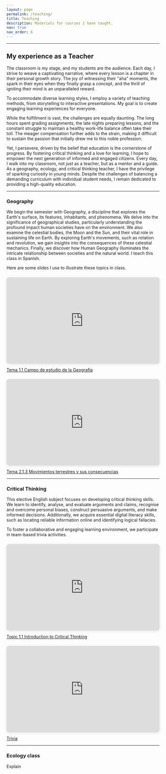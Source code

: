 ```yaml
---
layout: page
permalink: /teaching/
title: Teaching
description: Materials for courses I have taught. 
nav: true
nav_order: 6
---
```


---
## My experience as a Teacher
The classroom is my stage, and my students are the audience. Each day, I strive to weave a captivating narrative, where every lesson is a chapter in their personal growth story. The joy of witnessing their "aha" moments, the spark in their eyes when they finally grasp a concept, and the thrill of igniting their mind is an unparalleled reward.

To accommodate diverse learning styles, I employ a variety of teaching methods, from storytelling to interactive presentations. My goal is to create engaging learning experiences for everyone.

While the fulfillment is vast, the challenges are equally daunting. The long hours spent grading assignments, the late nights preparing lessons, and the constant struggle to maintain a healthy work-life balance often take their toll. The meager compensation further adds to the strain, making it difficult to sustain the passion that initially drew me to this noble profession.

Yet, I persevere, driven by the belief that education is the cornerstone of progress. By fostering critical thinking and a love for learning, I hope to empower the next generation of informed and engaged citizens. Every day, I walk into my classroom, not just as a teacher, but as a mentor and a guide. As a geography, ecology, and critical thinking teacher, I have the privilege of sparking curiosity in young minds. Despite the challenges of balancing a demanding curriculum with individual student needs, I remain dedicated to providing a high-quality education.

---

### Geography
We begin the semester with Geography, a discipline that explores the Earth's surface, its features, inhabitants, and phenomena. We delve into the significance of geographical studies, particularly understanding the profound impact human societies have on the environment. We also examine the celestial bodies, the Moon and the Sun, and their vital role in sustaining life on Earth. By exploring Earth's movements, such as rotation and revolution, we gain insights into the consequences of these celestial mechanics. Finally, we discover how Human Geography illuminates the intricate relationship between societies and the natural world. 
I teach this class in Spanish.

Here are some slides I use to illustrate these topics in class.

<div style="position: relative; width: 100%; height: 0; padding-top: 56.2500%;
 padding-bottom: 0; box-shadow: 0 2px 8px 0 rgba(63,69,81,0.16); margin-top: 1.6em; margin-bottom: 0.9em; overflow: hidden;
 border-radius: 8px; will-change: transform;">
  <iframe loading="lazy" style="position: absolute; width: 100%; height: 100%; top: 0; left: 0; border: none; padding: 0;margin: 0;"
    src="https://www.canva.com/design/DAFo533L8A8/C5jinU65_FE_1xgNESS6UA/view?embed" allowfullscreen="allowfullscreen" allow="fullscreen">
  </iframe>
</div>
<a href="https:&#x2F;&#x2F;www.canva.com&#x2F;design&#x2F;DAFo533L8A8&#x2F;C5jinU65_FE_1xgNESS6UA&#x2F;view?utm_content=DAFo533L8A8&amp;utm_campaign=designshare&amp;utm_medium=embeds&amp;utm_source=link" target="_blank" rel="noopener"> Tema 1.1 Campo de estudio de la Geografía </a>

<div style="position: relative; width: 100%; height: 0; padding-top: 56.2500%;
 padding-bottom: 0; box-shadow: 0 2px 8px 0 rgba(63,69,81,0.16); margin-top: 1.6em; margin-bottom: 0.9em; overflow: hidden;
 border-radius: 8px; will-change: transform;">
  <iframe loading="lazy" style="position: absolute; width: 100%; height: 100%; top: 0; left: 0; border: none; padding: 0;margin: 0;"
    src="https://www.canva.com/design/DAFuMEz8x0M/7Zp76uLDC-Sb52IwZv2ErQ/view?embed" allowfullscreen="allowfullscreen" allow="fullscreen">
  </iframe>
</div>
<a href="https:&#x2F;&#x2F;www.canva.com&#x2F;design&#x2F;DAFuMEz8x0M&#x2F;7Zp76uLDC-Sb52IwZv2ErQ&#x2F;view?utm_content=DAFuMEz8x0M&amp;utm_campaign=designshare&amp;utm_medium=embeds&amp;utm_source=link" target="_blank" rel="noopener">Tema 2.1.3 Movimientos terrestres y sus consecuencias</a>

---

### Critical Thinking
This elective English subject focuses on developing critical thinking skills. We learn to identify, analyse, and evaluate arguments and claims, recognise and overcome personal biases, construct persuasive arguments, and make informed decisions. Additionally, we acquire essential digital literacy skills, such as locating reliable information online and identifying logical fallacies.

To foster a collaborative and engaging learning environment, we participate in team-based trivia activities.



<div style="position: relative; width: 100%; height: 0; padding-top: 56.2500%;
 padding-bottom: 0; box-shadow: 0 2px 8px 0 rgba(63,69,81,0.16); margin-top: 1.6em; margin-bottom: 0.9em; overflow: hidden;
 border-radius: 8px; will-change: transform;">
  <iframe loading="lazy" style="position: absolute; width: 100%; height: 100%; top: 0; left: 0; border: none; padding: 0;margin: 0;"
    src="https://www.canva.com/design/DAFqUJpmwTw/gZnjsnXAMHHUS3rN6A8vgw/view?embed" allowfullscreen="allowfullscreen" allow="fullscreen">
  </iframe>
</div>
<a href="https:&#x2F;&#x2F;www.canva.com&#x2F;design&#x2F;DAFqUJpmwTw&#x2F;gZnjsnXAMHHUS3rN6A8vgw&#x2F;view?utm_content=DAFqUJpmwTw&amp;utm_campaign=designshare&amp;utm_medium=embeds&amp;utm_source=link" target="_blank" rel="noopener">Topic 1.1 Introduction to Critical Thinking</a>

<div style="position: relative; width: 100%; height: 0; padding-top: 56.2500%;
 padding-bottom: 0; box-shadow: 0 2px 8px 0 rgba(63,69,81,0.16); margin-top: 1.6em; margin-bottom: 0.9em; overflow: hidden;
 border-radius: 8px; will-change: transform;">
  <iframe loading="lazy" style="position: absolute; width: 100%; height: 100%; top: 0; left: 0; border: none; padding: 0;margin: 0;"
    src="https://www.canva.com/design/DAFqOFu4WVI/fcRcrIZ_81N7_MqTEgy2mA/view?embed" allowfullscreen="allowfullscreen" allow="fullscreen">
  </iframe>
</div>
<a href="https:&#x2F;&#x2F;www.canva.com&#x2F;design&#x2F;DAFqOFu4WVI&#x2F;fcRcrIZ_81N7_MqTEgy2mA&#x2F;view?utm_content=DAFqOFu4WVI&amp;utm_campaign=designshare&amp;utm_medium=embeds&amp;utm_source=link" target="_blank" rel="noopener">Trivia</a>

---
### Ecology class
Explain

